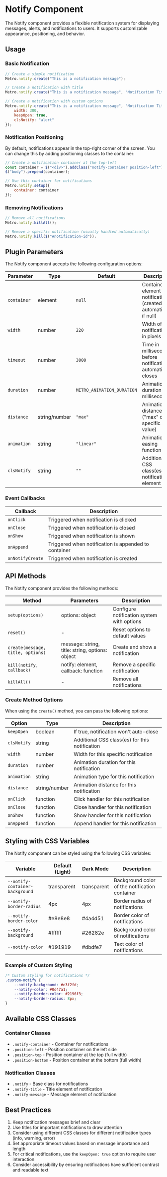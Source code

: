 # Notify Component

The Notify component provides a flexible notification system for displaying messages, alerts, and notifications to users. It supports customizable appearance, positioning, and behavior.

## Usage

### Basic Notification

```javascript
// Create a simple notification
Metro.notify.create("This is a notification message");

// Create a notification with title
Metro.notify.create("This is a notification message", "Notification Title");

// Create a notification with custom options
Metro.notify.create("This is a notification message", "Notification Title", {
    width: 300,
    keepOpen: true,
    clsNotify: "alert"
});
```

### Notification Positioning

By default, notifications appear in the top-right corner of the screen. You can change this by adding positioning classes to the container:

```javascript
// Create a notification container at the top-left
const container = $("<div>").addClass("notify-container position-left");
$("body").prepend(container);

// Use this container for notifications
Metro.notify.setup({
    container: container
});
```

### Removing Notifications

```javascript
// Remove all notifications
Metro.notify.killAll();

// Remove a specific notification (usually handled automatically)
Metro.notify.kill($("#notification-id"));
```

## Plugin Parameters

The Notify component accepts the following configuration options:

| Parameter | Type | Default | Description |
| --------- | ---- | ------- | ----------- |
| `container` | element | `null` | Container element for notifications (created automatically if null) |
| `width` | number | `220` | Width of notification in pixels |
| `timeout` | number | `3000` | Time in milliseconds before notification automatically closes |
| `duration` | number | `METRO_ANIMATION_DURATION` | Animation duration in milliseconds |
| `distance` | string/number | `"max"` | Animation distance ("max" or specific pixel value) |
| `animation` | string | `"linear"` | Animation easing function |
| `clsNotify` | string | `""` | Additional CSS class(es) for notification element |

### Event Callbacks

| Callback | Description |
| -------- | ----------- |
| `onClick` | Triggered when notification is clicked |
| `onClose` | Triggered when notification is closed |
| `onShow` | Triggered when notification is shown |
| `onAppend` | Triggered when notification is appended to container |
| `onNotifyCreate` | Triggered when notification is created |

## API Methods

The Notify component provides the following methods:

| Method | Parameters | Description |
| ------ | ---------- | ----------- |
| `setup(options)` | options: object | Configure notification system with options |
| `reset()` | - | Reset options to default values |
| `create(message, title, options)` | message: string, title: string, options: object | Create and show a notification |
| `kill(notify, callback)` | notify: element, callback: function | Remove a specific notification |
| `killAll()` | - | Remove all notifications |

### Create Method Options

When using the `create()` method, you can pass the following options:

| Option | Type | Description |
| ------ | ---- | ----------- |
| `keepOpen` | boolean | If true, notification won't auto-close |
| `clsNotify` | string | Additional CSS class(es) for this notification |
| `width` | number | Width for this specific notification |
| `duration` | number | Animation duration for this notification |
| `animation` | string | Animation type for this notification |
| `distance` | string/number | Animation distance for this notification |
| `onClick` | function | Click handler for this notification |
| `onClose` | function | Close handler for this notification |
| `onShow` | function | Show handler for this notification |
| `onAppend` | function | Append handler for this notification |

## Styling with CSS Variables

The Notify component can be styled using the following CSS variables:

| Variable | Default (Light) | Dark Mode | Description |
| -------- | --------------- | --------- | ----------- |
| `--notify-container-background` | transparent | transparent | Background color of the notification container |
| `--notify-border-radius` | 4px | 4px | Border radius of notifications |
| `--notify-border-color` | #e8e8e8 | #4a4d51 | Border color of notifications |
| `--notify-background` | #ffffff | #26282e | Background color of notifications |
| `--notify-color` | #191919 | #dbdfe7 | Text color of notifications |

### Example of Custom Styling

```css
/* Custom styling for notifications */
.custom-notify {
    --notify-background: #e3f2fd;
    --notify-color: #0d47a1;
    --notify-border-color: #2196f3;
    --notify-border-radius: 8px;
}
```

## Available CSS Classes

### Container Classes
- `.notify-container` - Container for notifications
- `.position-left` - Position container on the left side
- `.position-top` - Position container at the top (full width)
- `.position-bottom` - Position container at the bottom (full width)

### Notification Classes
- `.notify` - Base class for notifications
- `.notify-title` - Title element of notification
- `.notify-message` - Message element of notification

## Best Practices

1. Keep notification messages brief and clear
2. Use titles for important notifications to draw attention
3. Consider using different CSS classes for different notification types (info, warning, error)
4. Set appropriate timeout values based on message importance and length
5. For critical notifications, use the `keepOpen: true` option to require user interaction
6. Consider accessibility by ensuring notifications have sufficient contrast and readable text